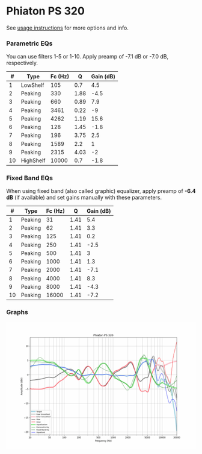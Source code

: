 # Phiaton PS 320
See [usage instructions](https://github.com/jaakkopasanen/AutoEq#usage) for more options and info.

### Parametric EQs
You can use filters 1-5 or 1-10. Apply preamp of -7.1 dB or -7.0 dB, respectively.

|   # | Type      |   Fc (Hz) |    Q |   Gain (dB) |
|-----|-----------|-----------|------|-------------|
|   1 | LowShelf  |       105 | 0.7  |         4.5 |
|   2 | Peaking   |       330 | 1.88 |        -4.5 |
|   3 | Peaking   |       660 | 0.89 |         7.9 |
|   4 | Peaking   |      3461 | 0.22 |        -9   |
|   5 | Peaking   |      4262 | 1.19 |        15.6 |
|   6 | Peaking   |       128 | 1.45 |        -1.8 |
|   7 | Peaking   |       196 | 3.75 |         2.5 |
|   8 | Peaking   |      1589 | 2.2  |         1   |
|   9 | Peaking   |      2315 | 4.03 |        -2   |
|  10 | HighShelf |     10000 | 0.7  |        -1.8 |

### Fixed Band EQs
When using fixed band (also called graphic) equalizer, apply preamp of **-6.4 dB** (if available) and set gains manually with these parameters.

|   # | Type    |   Fc (Hz) |    Q |   Gain (dB) |
|-----|---------|-----------|------|-------------|
|   1 | Peaking |        31 | 1.41 |         5.4 |
|   2 | Peaking |        62 | 1.41 |         3.3 |
|   3 | Peaking |       125 | 1.41 |         0.2 |
|   4 | Peaking |       250 | 1.41 |        -2.5 |
|   5 | Peaking |       500 | 1.41 |         3   |
|   6 | Peaking |      1000 | 1.41 |         1.3 |
|   7 | Peaking |      2000 | 1.41 |        -7.1 |
|   8 | Peaking |      4000 | 1.41 |         8.3 |
|   9 | Peaking |      8000 | 1.41 |        -4.3 |
|  10 | Peaking |     16000 | 1.41 |        -7.2 |

### Graphs
![](./Phiaton%20PS%20320.png)
